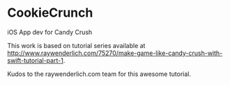 # CookieCrunch
iOS App dev for Candy Crush

This work is based on tutorial series available at http://www.raywenderlich.com/75270/make-game-like-candy-crush-with-swift-tutorial-part-1.

Kudos to the raywenderlich.com team for this awesome tutorial.
